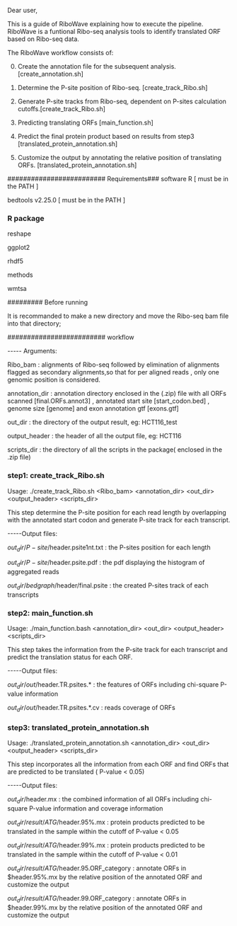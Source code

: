 Dear user,

This is a guide of RiboWave explaining how to execute the pipeline.
RiboWave is a funtional Ribo-seq analysis tools to identify translated ORF based on Ribo-seq data.

The RiboWave workflow consists of:

0) Create the annotation file for the subsequent analysis. [create_annotation.sh]

1) Determine the P-site position of Ribo-seq. [create_track_Ribo.sh]

2) Generate P-site tracks from Ribo-seq, dependent on P-sites calculation cutoffs.[create_track_Ribo.sh]

3) Predicting translating ORFs [main_function.sh]

4) Predict the final protein product based on results from step3 [translated_protein_annotation.sh]

5) Customize the output by annotating the relative position of translating ORFs. [translated_protein_annotation.sh]


######################### Requirements### software
R [ must be in the PATH ]

bedtools v2.25.0 [ must be in the PATH ]
### R package
reshape

ggplot2

rhdf5

methods

wmtsa

######### Before running 

It is recommanded to make a new directory and move the Ribo-seq bam file into that directory;

######################### workflow

-----	Arguments:

Ribo_bam 	: alignments of Ribo-seq followed by elimination of alignments flagged as secondary alignments,so that for per aligned reads , only one genomic position is considered.

annotation_dir  : annotation directory enclosed in the (.zip) file with all ORFs scanned [final.ORFs.annot3] , annotated start site [start_codon.bed] , genome size [genome] and exon annotation gtf [exons.gtf]

out_dir 	: the directory of the output result, eg: HCT116_test

output_header 	: the header of all the output file, eg: HCT116

scripts_dir 	: the directory of all the scripts in the package( enclosed in the .zip file)


### step1: create_track_Ribo.sh

Usage: ./create_track_Ribo.sh <Ribo_bam> <annotation_dir> <out_dir> <output_header> <scripts_dir>

This step determine the P-site position for each read length by overlapping with the annotated start codon and generate P-site track for each transcript.


-----Output files:

$out_dir/P-site/$header.psite1nt.txt 	: the P-sites position for each length

$out_dir/P-site/$header.psite.pdf 	: the pdf displaying the histogram of aggregated reads

$out_dir/bedgraph/$header/final.psite 	: the created P-sites track of each transcripts 


### step2: main_function.sh

Usage: ./main_function.bash <annotation_dir> <out_dir> <output_header> <scripts_dir>

This step takes the information from the P-site track for each transcript and predict the translation status for each ORF.

-----Output files:

$out_dir/out/$header.TR.psites.* 	: the features of ORFs including chi-square P-value information

$out_dir/out/$header.TR.psites.*.cv 	: reads coverage of ORFs


### step3: translated_protein_annotation.sh

Usage: ./translated_protein_annotation.sh <annotation_dir> <out_dir> <output_header> <scripts_dir>

This step incorporates all the information from each ORF and find ORFs that are predicted to be translated ( P-value < 0.05) 

-----Output files:

$out_dir/$header.mx 			: the combined information of all ORFs including chi-square P-value information and coverage information

$out_dir/result/ATG/$header.95%.mx 	: protein products predicted to be translated in the sample within the cutoff of P-value < 0.05

$out_dir/result/ATG/$header.99%.mx 	: protein products predicted to be translated in the sample within the cutoff of P-value < 0.01

$out_dir/result/ATG/$header.95.ORF_category : annotate ORFs in $header.95%.mx by the relative position of the annotated ORF and customize the output

$out_dir/result/ATG/$header.99.ORF_category : annotate ORFs in $header.99%.mx by the relative position of the annotated ORF and customize the output


